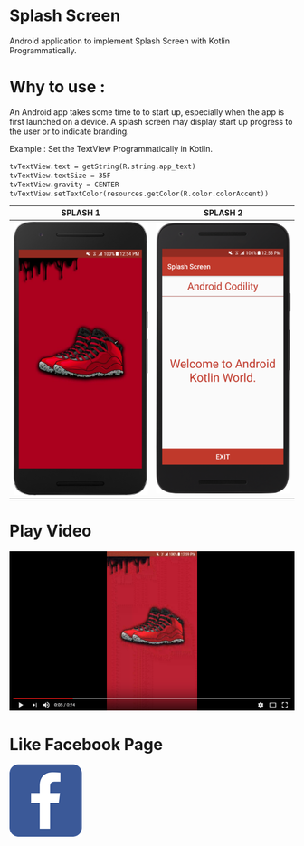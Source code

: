 # Splash Screen
Android application to implement Splash Screen with Kotlin Programmatically.

# Why to use :
An Android app takes some time to to start up, especially when the app is first launched on a device. A splash screen may display start up progress to the user or to indicate branding.

Example : Set the TextView Programmatically in Kotlin.

    tvTextView.text = getString(R.string.app_text)
    tvTextView.textSize = 35F
    tvTextView.gravity = CENTER
    tvTextView.setTextColor(resources.getColor(R.color.colorAccent))

SPLASH 1                                         |  SPLASH 2 |
:--------------------------------------------------------:|:------------------------------------:
![](https://github.com/AndroidCodility/SplashScreen/blob/master/design/splash.png?raw=true)  |  ![](https://github.com/AndroidCodility/SplashScreen/blob/master/design/home.png?raw=true) 

# Play Video
[![](https://github.com/AndroidCodility/SplashScreen/blob/master/design/splash_video.png?raw=true)](https://youtu.be/DEG9q4blKeI "Click here to watch")

# Like Facebook Page
[![](https://github.com/AndroidCodility/Barchart-Graph/blob/master/design/fb.png?raw=true)](https://www.facebook.com/androidcodility/ "Click here")
